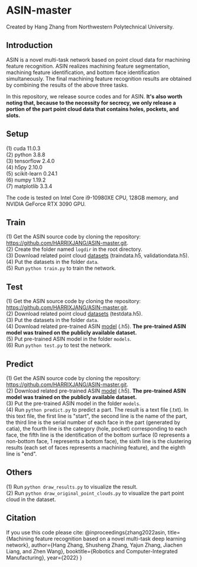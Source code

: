 # ASIN-master
Created by Hang Zhang from Northwestern Polytechnical University.

## Introduction
ASIN is a novel multi-task network based on point cloud data for machining feature recognition. ASIN realizes machining feature segmentation, machining feature identification, and bottom face identification simultaneously. The final machining feature recognition results are obtained by combining the results of the above three tasks. 

In this repository, we release source codes and for ASIN. **It's also worth noting that, because to the necessity for secrecy, we only release a portion of the part point cloud data that contains holes, pockets, and slots.**

## Setup
(1)	cuda 11.0.3  
(2)	python 3.8.8  
(3)	tensorflow 2.4.0  
(4)	h5py 2.10.0  
(5)	scikit-learn 0.24.1  
(6)	numpy 1.19.2  
(7)	matplotlib 3.3.4  

The code is tested on Intel Core i9-10980XE CPU, 128GB memory, and NVIDIA GeForce RTX 3090 GPU. 

## Train
(1)	Get the ASIN source code by cloning the repository: https://github.com/HARRIXJANG/ASIN-master.git.  
(2)	Create the folder named `logdir` in the root directory.  
(3)	Download related point cloud [datasets](https://drive.google.com/drive/folders/1ux1-LsM1O7J3ufHFS5a0BlARX1qIEP1d?usp=sharing) (traindata.h5, validationdata.h5).   
(4)	Put the datasets in the folder `data`.  
(5)	Run `python train.py` to train the network.  

## Test 
(1)	Get the ASIN source code by cloning the repository: https://github.com/HARRIXJANG/ASIN-master.git.  
(2)	Download related  point cloud [datasets](https://drive.google.com/drive/folders/1ux1-LsM1O7J3ufHFS5a0BlARX1qIEP1d?usp=sharing) (testdata.h5).   
(3)	Put the datasets in the folder `data`.  
(4)	Download related pre-trained ASIN [model](https://drive.google.com/drive/folders/1Ha-Q2G3AzqQI4RZEB_18ZAZIYyMx1FPb?usp=sharing) (.h5). **The pre-trained ASIN model was trained on the publicly available dataset.**  
(5)	Put pre-trained ASIN model in the folder `models`.  
(6)	Run `python test.py` to test the network.  

## Predict
(1)	Get the ASIN source code by cloning the repository: https://github.com/HARRIXJANG/ASIN-master.git.  
(2)	Download related pre-trained ASIN [model](https://drive.google.com/drive/folders/1Ha-Q2G3AzqQI4RZEB_18ZAZIYyMx1FPb?usp=sharing) (.h5). **The pre-trained ASIN model was trained on the publicly available dataset.**  
(3)	Put the pre-trained ASIN model in the folder `models`.  
(4)	Run `python predict.py` to predict a part. The result is a text file (.txt). In this text file, the first line is "start", the second line is the name of the part, the third line is the serial number of each face in the part (generated by catia), the fourth line is the category (hole, pocket) corresponding to each face, the fifth line is the identification of the bottom surface (0 represents a non-bottom face, 1 represents a bottom face), the sixth line is the clustering results (each set of faces represents a machining feature), and the eighth line is "end".  

## Others
(1)	Run `python draw_results.py` to visualize the result.  
(2)	Run `python draw_original_point_clouds.py` to visualize the part point cloud in the dataset.  

## Citation
If you use this code please cite:
 @inproceedings{zhang2022asin,
        title={Machining feature recognition based on a novel multi-task deep learning network},
        author={Hang Zhang, Shusheng Zhang, Yajun Zhang, Jiachen Liang, and Zhen Wang},
        booktitle={Robotics and Computer-Integrated Manufacturing},
        year={2022}
    }
